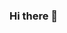 ### Hi there 👋

<!--
**Umair-Iqbal-debug/Umair-Iqbal-debug** is a ✨ _special_ ✨ repository because its `README.md` (this file) appears on your GitHub profile.

Here are some ideas to get you started:

- 🌱 I’m currently learning full-stack development
- 👯 I’m looking to collaborate on any interesting projects whether thats mobile dev or web dev
- 🤔 I’m looking for help with landing an internship
- 📫 How to reach me: iqbalumairi@gmail.com
- 🏀 Fun fact: ballislife
-->
